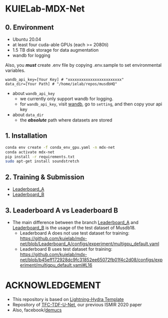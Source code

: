 # KUIELab-MDX-Net

## 0. Environment

- Ubuntu 20.04
- at least four cuda-able GPUs (each >= 2080ti)
- 1.5 TB disk storage for data augmentation
- wandb for logging

Also, you ***must*** create .env file by copying .env.sample to set environmental variables.

```
wandb_api_key=[Your Key] # "xxxxxxxxxxxxxxxxxxxxxxxx"
data_dir=[Your Path] # "/home/ielab/repos/musdbHQ"
```

- about ```wandb_api_key```
   - we currently only support wandb for logging.
   - for ```wandb_api_key```, visit [wandb](https://wandb.ai/site), go to ```setting```, and then copy your api key
- about ```data_dir```
   - the ***absolute*** path where datasets are stored

## 1. Installation

```bash
conda env create -f conda_env_gpu.yaml -n mdx-net
conda activate mdx-net
pip install -r requirements.txt
sudo apt-get install soundstretch
```

## 2. Training & Submission

- [Leaderboard_A](https://github.com/kuielab/mdx-net/tree/Leaderboard_A)
- [Leaderboard_B](https://github.com/kuielab/mdx-net/tree/Leaderboard_B)

## 3. Leaderboard A vs Leaderboard B

- The main difference between the branch [Leaderboard_A](https://github.com/kuielab/mdx-net/tree/Leaderboard_A) and [Leaderboard_B](https://github.com/kuielab/mdx-net/tree/Leaderboard_B) is the usage of the test dataset of Musdb18.
   - Leaderboard A does not use test dataset for training: https://github.com/kuielab/mdx-net/blob/Leaderboard_A/configs/experiment/multigpu_default.yaml
   - Leaderboard B uses test dataset for training: https://github.com/kuielab/mdx-net/blob/b45eff172928dc9fc31852ee65072fb01f4c2d08/configs/experiment/multigpu_default.yaml#L16

# ACKNOWLEDGEMENT

- This repository is based on [Lightning-Hydra Template](https://github.com/ashleve/lightning-hydra-template)
- Repository of [TFC-TDF-U-Net](https://github.com/ws-choi/ISMIR2020_U_Nets_SVS), our previous ISMIR 2020 paper 
- Also, facebook/[demucs](https://github.com/facebookresearch/demucs)
